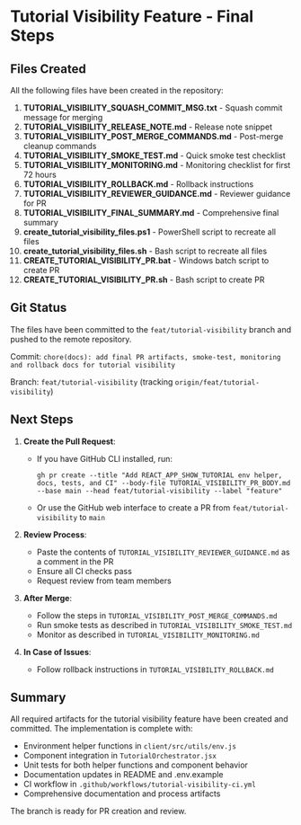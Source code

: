 # Tutorial Visibility Feature - Final Steps

## Files Created

All the following files have been created in the repository:

1. **TUTORIAL_VISIBILITY_SQUASH_COMMIT_MSG.txt** - Squash commit message for merging
2. **TUTORIAL_VISIBILITY_RELEASE_NOTE.md** - Release note snippet
3. **TUTORIAL_VISIBILITY_POST_MERGE_COMMANDS.md** - Post-merge cleanup commands
4. **TUTORIAL_VISIBILITY_SMOKE_TEST.md** - Quick smoke test checklist
5. **TUTORIAL_VISIBILITY_MONITORING.md** - Monitoring checklist for first 72 hours
6. **TUTORIAL_VISIBILITY_ROLLBACK.md** - Rollback instructions
7. **TUTORIAL_VISIBILITY_REVIEWER_GUIDANCE.md** - Reviewer guidance for PR
8. **TUTORIAL_VISIBILITY_FINAL_SUMMARY.md** - Comprehensive final summary
9. **create_tutorial_visibility_files.ps1** - PowerShell script to recreate all files
10. **create_tutorial_visibility_files.sh** - Bash script to recreate all files
11. **CREATE_TUTORIAL_VISIBILITY_PR.bat** - Windows batch script to create PR
12. **CREATE_TUTORIAL_VISIBILITY_PR.sh** - Bash script to create PR

## Git Status

The files have been committed to the `feat/tutorial-visibility` branch and pushed to the remote repository.

Commit: `chore(docs): add final PR artifacts, smoke-test, monitoring and rollback docs for tutorial visibility`

Branch: `feat/tutorial-visibility` (tracking `origin/feat/tutorial-visibility`)

## Next Steps

1. **Create the Pull Request**:
   - If you have GitHub CLI installed, run:
     ```
     gh pr create --title "Add REACT_APP_SHOW_TUTORIAL env helper, docs, tests, and CI" --body-file TUTORIAL_VISIBILITY_PR_BODY.md --base main --head feat/tutorial-visibility --label "feature"
     ```
   - Or use the GitHub web interface to create a PR from `feat/tutorial-visibility` to `main`

2. **Review Process**:
   - Paste the contents of `TUTORIAL_VISIBILITY_REVIEWER_GUIDANCE.md` as a comment in the PR
   - Ensure all CI checks pass
   - Request review from team members

3. **After Merge**:
   - Follow the steps in `TUTORIAL_VISIBILITY_POST_MERGE_COMMANDS.md`
   - Run smoke tests as described in `TUTORIAL_VISIBILITY_SMOKE_TEST.md`
   - Monitor as described in `TUTORIAL_VISIBILITY_MONITORING.md`

4. **In Case of Issues**:
   - Follow rollback instructions in `TUTORIAL_VISIBILITY_ROLLBACK.md`

## Summary

All required artifacts for the tutorial visibility feature have been created and committed. The implementation is complete with:

- Environment helper functions in `client/src/utils/env.js`
- Component integration in `TutorialOrchestrator.jsx`
- Unit tests for both helper functions and component behavior
- Documentation updates in README and .env.example
- CI workflow in `.github/workflows/tutorial-visibility-ci.yml`
- Comprehensive documentation and process artifacts

The branch is ready for PR creation and review.
